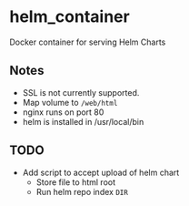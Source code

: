 # helm_container
Docker container for serving Helm Charts

## Notes

* SSL is not currently supported.
* Map volume to `/web/html`
* nginx runs on port 80
* helm is installed in /usr/local/bin

## TODO

* Add script to accept upload of helm chart 
  * Store file to html root
  * Run helm repo index `DIR`

